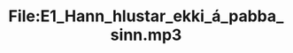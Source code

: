 ---
title: File:E1_Hann_hlustar_ekki_á_pabba_sinn.mp3
recording of: Hann hlustar ekki á pabba sinn.
reading speed: slow
speaker: E
license: CC0
---